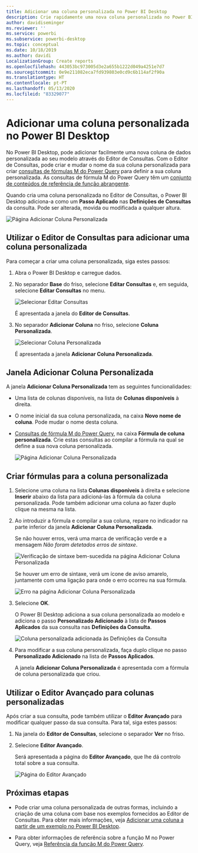 ```yaml
---
title: Adicionar uma coluna personalizada no Power BI Desktop
description: Crie rapidamente uma nova coluna personalizada no Power BI Desktop
author: davidiseminger
ms.reviewer: ''
ms.service: powerbi
ms.subservice: powerbi-desktop
ms.topic: conceptual
ms.date: 10/18/2019
ms.author: davidi
LocalizationGroup: Create reports
ms.openlocfilehash: 443053bc973005d3e2a655b1222d049a4251e7d7
ms.sourcegitcommit: 0e9e211082eca7fd939803e0cd9c6b114af2f90a
ms.translationtype: HT
ms.contentlocale: pt-PT
ms.lasthandoff: 05/13/2020
ms.locfileid: "83329077"
---
```

# <a name="add-a-custom-column-in-power-bi-desktop"></a>Adicionar uma coluna personalizada no Power BI Desktop

No Power BI Desktop, pode adicionar facilmente uma nova coluna de dados personalizada ao seu modelo através do Editor de Consultas. Com o Editor de Consultas, pode criar e mudar o nome da sua coluna personalizada para criar [consultas de fórmulas M do Power Query](https://docs.microsoft.com/powerquery-m/quick-tour-of-the-power-query-m-formula-language) para definir a sua coluna personalizada. As consultas de fórmula M do Power Query têm um [conjunto de conteúdos de referência de função abrangente](https://docs.microsoft.com/powerquery-m/power-query-m-function-reference). 

Quando cria uma coluna personalizada no Editor de Consultas, o Power BI Desktop adiciona-a como um **Passo Aplicado** nas **Definições de Consultas** da consulta. Pode ser alterada, movida ou modificada a qualquer altura.

![Página Adicionar Coluna Personalizada](media/desktop-add-custom-column/add-custom-column_01.png)

## <a name="use-query-editor-to-add-a-custom-column"></a>Utilizar o Editor de Consultas para adicionar uma coluna personalizada

Para começar a criar uma coluna personalizada, siga estes passos:

1. Abra o Power BI Desktop e carregue dados.

2. No separador **Base** do friso, selecione **Editar Consultas** e, em seguida, selecione **Editar Consultas** no menu.

   ![Selecionar Editar Consultas](media/desktop-add-custom-column/add-column-from-example_02.png)

   É apresentada a janela do **Editor de Consultas**. 

2. No separador **Adicionar Coluna** no friso, selecione **Coluna Personalizada**.

   ![Selecionar Coluna Personalizada](media/desktop-add-custom-column/add-custom-column_02.png)

   É apresentada a janela **Adicionar Coluna Personalizada**.

## <a name="the-add-custom-column-window"></a>Janela Adicionar Coluna Personalizada

A janela **Adicionar Coluna Personalizada** tem as seguintes funcionalidades: 
- Uma lista de colunas disponíveis, na lista de **Colunas disponíveis** à direita.

- O nome inicial da sua coluna personalizada, na caixa **Novo nome de coluna**. Pode mudar o nome desta coluna.

- [Consultas de fórmula M do Power Query](https://docs.microsoft.com/powerquery-m/power-query-m-function-reference), na caixa **Fórmula de coluna personalizada**. Crie estas consultas ao compilar a fórmula na qual se define a sua nova coluna personalizada. 

   ![Página Adicionar Coluna Personalizada](media/desktop-add-custom-column/add-custom-column_03.png)

## <a name="create-formulas-for-your-custom-column"></a>Criar fórmulas para a coluna personalizada

1. Selecione uma coluna na lista **Colunas disponíveis** à direita e selecione **Inserir** abaixo da lista para adicioná-las à fórmula da coluna personalizada. Pode também adicionar uma coluna ao fazer duplo clique na mesma na lista.

2. Ao introduzir a fórmula e compilar a sua coluna, repare no indicador na parte inferior da janela **Adicionar Coluna Personalizada**. 

   Se não houver erros, verá uma marca de verificação verde e a mensagem *Não foram detetados erros de sintaxe*.

   ![Verificação de sintaxe bem-sucedida na página Adicionar Coluna Personalizada](media/desktop-add-custom-column/add-custom-column_04.png)

   Se houver um erro de sintaxe, verá um ícone de aviso amarelo, juntamente com uma ligação para onde o erro ocorreu na sua fórmula.

   ![Erro na página Adicionar Coluna Personalizada](media/desktop-add-custom-column/add-custom-column_05.png)

3. Selecione **OK**. 

   O Power BI Desktop adiciona a sua coluna personalizada ao modelo e adiciona o passo **Personalizado Adicionado** à lista de **Passos Aplicados** da sua consulta nas **Definições da Consulta**.

   ![Coluna personalizada adicionada às Definições da Consulta](media/desktop-add-custom-column/add-custom-column_06.png)

4. Para modificar a sua coluna personalizada, faça duplo clique no passo **Personalizado Adicionado** na lista de **Passos Aplicados**. 

   A janela **Adicionar Coluna Personalizada** é apresentada com a fórmula de coluna personalizada que criou.

## <a name="use-the-advanced-editor-for-custom-columns"></a>Utilizar o Editor Avançado para colunas personalizadas

Após criar a sua consulta, pode também utilizar o **Editor Avançado** para modificar qualquer passo da sua consulta. Para tal, siga estes passos:

1. Na janela do **Editor de Consultas**, selecione o separador **Ver** no friso. 

2. Selecione **Editor Avançado**.

   Será apresentada a página do **Editor Avançado**, que lhe dá controlo total sobre a sua consulta. 

   ![Página do Editor Avançado](media/desktop-add-custom-column/add-custom-column_07.png)

   
## <a name="next-steps"></a>Próximas etapas

- Pode criar uma coluna personalizada de outras formas, incluindo a criação de uma coluna com base nos exemplos fornecidos ao Editor de Consultas. Para obter mais informações, veja [Adicionar uma coluna a partir de um exemplo no Power BI Desktop](desktop-add-column-from-example.md).

- Para obter informações de referência sobre a função M no Power Query, veja [Referência da função M do Power Query](/powerquery-m/power-query-m-function-reference).

